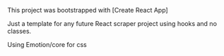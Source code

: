 This project was bootstrapped with [Create React App]

Just a template for any future React scraper project using hooks and no classes.

Using Emotion/core for css
